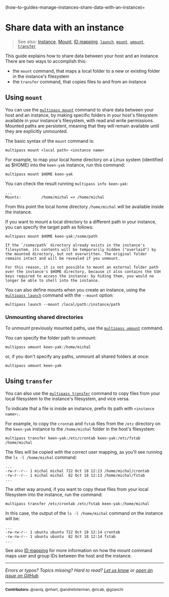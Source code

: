 (how-to-guides-manage-instances-share-data-with-an-instance)=
# Share data with an instance

> See also: [Instance](/explanation/instance), [Mount](/explanation/mount), [ID mapping](/explanation/id-mapping), [`launch`](/reference/command-line-interface/launch), [`mount`](/reference/command-line-interface/mount), [`umount`](/reference/command-line-interface/umount), [`transfer`](/reference/command-line-interface/transfer)

This guide explains how to share data between your host and an instance. There are two ways to accomplish this:
* the `mount` command, that maps a local folder to a new or existing folder in the instance's filesystem
* the `transfer` command, that copies files to and from an instance

## Using `mount`

You can use the [`multipass mount`](/reference/command-line-interface/mount) command to share data between your host and an instance, by making specific folders in your host's filesystem available in your instance's filesystem, with read and write permissions. Mounted paths are persistent, meaning that they will remain available until they are explicitly unmounted.

The basic syntax of the `mount` command is:

```{code-block} text
multipass mount <local path> <instance name>
```

For example, to map your local home directory on a Linux system (identified as $HOME) into the `keen-yak` instance, run this command:

```{code-block} text
multipass mount $HOME keen-yak
```

You can check the result running `multipass info keen-yak`:

```{code-block} text
...
Mounts:         /home/michal => /home/michal
```

From this point the local home directory `/home/michal` will be available inside the instance.

If you want to mount a local directory to a different path in your instance, you can specify the target path as follows:

```{code-block} text
multipass mount $HOME keen-yak:/some/path
```

```{caution}
If the `/some/path` directory already exists in the instance's filesystem, its contents will be temporarily hidden ("overlaid") by the mounted directory, but not overwritten. The original folder remains intact and will be revealed if you unmount.

For this reason, it is not possible to mount an external folder path over the instance's $HOME directory, because it also contains the SSH keys required to access the instance: by hiding them, you would no longer be able to shell into the instance.
```

You can also define mounts when you create an instance, using the [`multipass launch`](/reference/command-line-interface/launch) command with the `--mount` option:

```{code-block} text
multipass launch --mount /local/path:/instance/path
```

### Unmounting shared directories

To unmount previously mounted paths, use the [`multipass umount`](/reference/command-line-interface/umount) command.

You can specify the folder path to unmount:

```{code-block} text
multipass umount keen-yak:/home/michal
```

or, if you don't specify any paths, unmount all shared folders at once:

```{code-block} text
multipass umount keen-yak
```

## Using `transfer`

You can also use the [`multipass transfer`](/reference/command-line-interface/transfer) command to copy files from your local filesystem to the instance's filesystem, and vice versa.

To indicate that a file is inside an instance, prefix its path with `<instance name>:`.

For example, to copy the `crontab` and `fstab` files from the `/etc` directory on the `keen-yak` instance to the `/home/michal` folder in the host's filesystem:

```{code-block} text
multipass transfer keen-yak:/etc/crontab keen-yak:/etc/fstab /home/michal
```

The files will be copied with the correct user mapping, as you'll see running the `ls -l /home/michal` command:

```{code-block} text
...
-rw-r--r-- 1 michal michal 722 Oct 18 12:13 /home/michal/crontab
-rw-r--r-- 1 michal michal  82 Oct 18 12:13 /home/michal/fstab
...
```

The other way around, if you want to copy these files from your local filesystem into the instance, run the command:

```{code-block} text
multipass transfer /etc/crontab /etc/fstab keen-yak:/home/michal
```

In this case, the output of the `ls -l /home/michal` command on the instance will be:
```{code-block} text
...
-rw-rw-r-- 1 ubuntu ubuntu 722 Oct 18 12:14 crontab
-rw-rw-r-- 1 ubuntu ubuntu  82 Oct 18 12:14 fstab
...
```

See also [ID mapping](/explanation/id-mapping) for more information on how the mount command maps user and group IDs between the host and the instance.

---

*Errors or typos? Topics missing? Hard to read? <a href="https://docs.google.com/forms/d/e/1FAIpQLSd0XZDU9sbOCiljceh3rO_rkp6vazy2ZsIWgx4gsvl_Sec4Ig/viewform?usp=pp_url&entry.317501128=https://canonical.com/multipass/docs/share-data-with-an-instance" target="_blank">Let us know</a> or <a href="https://github.com/canonical/multipass/issues/new/choose" target="_blank">open an issue on GitHub</a>.*

---

<small>**Contributors:** @saviq, @nhart, @andreitoterman, @ricab, @gzanchi </small>
